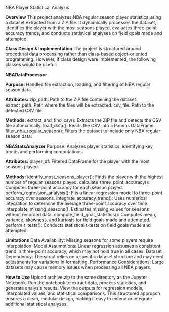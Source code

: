 NBA Player Statistical Analysis

**Overview**
This project analyzes NBA regular season player statistics using a dataset extracted from a ZIP file. It dynamically processes the dataset, identifies the player with the most seasons played, evaluates three-point accuracy trends, and conducts statistical analyses on field goals made and attempted.

**Class Design & Implementation**
The project is structured around procedural data processing rather than class-based object-oriented programming. However, if class design were implemented, the following classes would be useful:

**NBADataProcessor**

**Purpose:**
Handles file extraction, loading, and filtering of NBA regular season data.

**Attributes:**
zip_path: Path to the ZIP file containing the dataset.
extract_path: Path where the files will be extracted.
csv_file: Path to the detected CSV file.

**Methods:**
extract_and_find_csv(): Extracts the ZIP file and detects the CSV file automatically.
load_data(): Reads the CSV into a Pandas DataFrame.
filter_nba_regular_season(): Filters the dataset to include only NBA regular season data.

**NBAStatsAnalyzer**
Purpose: Analyzes player statistics, identifying key trends and performing computations.

**Attributes:**
player_df: Filtered DataFrame for the player with the most seasons played.

**Methods:**
identify_most_seasons_player(): Finds the player with the highest number of regular seasons played.
calculate_three_point_accuracy(): Computes three-point accuracy for each season played.
perform_regression_analysis(): Fits a linear regression model to three-point accuracy over seasons.
integrate_accuracy_trend(): Uses numerical integration to determine the average three-point accuracy over time.
interpolate_missing_seasons(): Estimates missing values for seasons without recorded data.
compute_field_goal_statistics(): Computes mean, variance, skewness, and kurtosis for field goals made and attempted.
perform_t_tests(): Conducts statistical t-tests on field goals made and attempted.

**Limitations**
Data Availability: Missing seasons for some players require interpolation.
Model Assumptions: Linear regression assumes a consistent trend in three-point accuracy, which may not hold true in all cases.
Dataset Dependency: The script relies on a specific dataset structure and may need adjustments for variations in formatting.
Performance Considerations: Large datasets may cause memory issues when processing all NBA players.

**How to Use**
Upload archive.zip to the same directory as the Jupyter Notebook.
Run the notebook to extract data, process statistics, and generate analysis results.
View the outputs for regression models, interpolated values, and statistical comparisons.
This structured approach ensures a clean, modular design, making it easy to extend or integrate additional statistical analyses.
